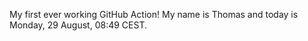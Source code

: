 My first ever working GitHub Action!
My name is Thomas and today is Monday, 29 August, 08:49 CEST. 
